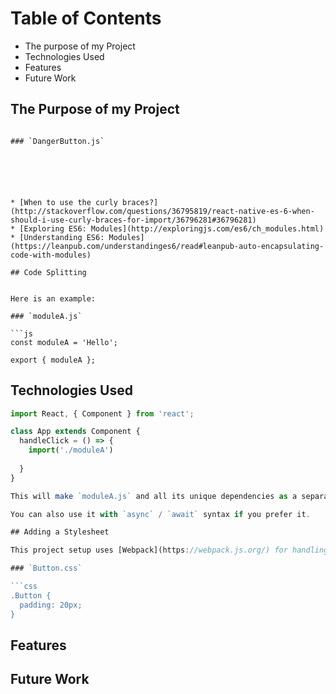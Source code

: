 
# Table of Contents

- The purpose of my Project
- Technologies Used
- Features
- Future Work

## The Purpose of my Project

```

### `DangerButton.js`






* [When to use the curly braces?](http://stackoverflow.com/questions/36795819/react-native-es-6-when-should-i-use-curly-braces-for-import/36796281#36796281)
* [Exploring ES6: Modules](http://exploringjs.com/es6/ch_modules.html)
* [Understanding ES6: Modules](https://leanpub.com/understandinges6/read#leanpub-auto-encapsulating-code-with-modules)

## Code Splitting


Here is an example:

### `moduleA.js`

```js
const moduleA = 'Hello';

export { moduleA };
```
## Technologies Used

```js
import React, { Component } from 'react';

class App extends Component {
  handleClick = () => {
    import('./moduleA')
     
  }
}

This will make `moduleA.js` and all its unique dependencies as a separate chunk that only loads after the user clicks the 'Load' button.

You can also use it with `async` / `await` syntax if you prefer it.

## Adding a Stylesheet

This project setup uses [Webpack](https://webpack.js.org/) for handling all assets. Webpack offers a custom way of “extending” the concept of `import` beyond JavaScript. To express that a JavaScript file depends on a CSS file, you need to **import the CSS from the JavaScript file**:

### `Button.css`

```css
.Button {
  padding: 20px;
}
```
## Features


## Future Work

